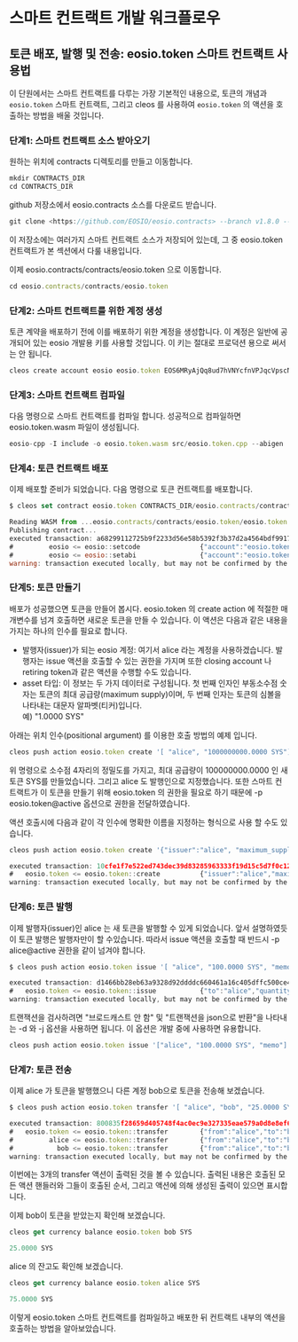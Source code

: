 # 스마트 컨트랙트 개발 워크플로우

## 토큰 배포, 발행 및 전송: eosio.token 스마트 컨트랙트 사용법

이 단원에서는 스마트 컨트랙트를 다루는 가장 기본적인 내용으로, 토큰의 개념과 `eosio.token` 스마트 컨트랙트, 그리고 cleos 를 사용하여 `eosio.token` 의 액션을 호출하는 방법을 배울 것입니다.

### 단계1: 스마트 컨트랙트 소스 받아오기

원하는 위치에 contracts 디렉토리를 만들고 이동합니다.

```jsx
mkdir CONTRACTS_DIR
cd CONTRACTS_DIR
```

github 저장소에서 eosio.contracts 소스를 다운로드 받습니다.

```jsx
git clone <https://github.com/EOSIO/eosio.contracts> --branch v1.8.0 --single-branch
```

이 저장소에는 여러가지 스마트 컨트랙트 소스가 저장되어 있는데, 그 중 eosio.token 컨트랙트가 본 섹션에서 다룰 내용입니다.

이제 eosio.contracts/contracts/eosio.token 으로 이동합니다.

```jsx
cd eosio.contracts/contracts/eosio.token
```

### 단계2: 스마트 컨트랙트를 위한 계정 생성

토큰 계약을 배포하기 전에 이를 배포하기 위한 계정을 생성합니다. 이 계정은 일반에 공개되어 있는 eosio 개발용 키를 사용할 것입니다. 이 키는 절대로 프로덕션 용으로 써서는 안 됩니다.

```jsx
cleos create account eosio eosio.token EOS6MRyAjQq8ud7hVNYcfnVPJqcVpscN5So8BhtHuGYqET5GDW5CV
```

### 단계3: 스마트 컨트랙트 컴파일

다음 명령으로 스마트 컨트랙트를 컴파일 합니다. 성공적으로 컴파일하면 eosio.token.wasm 파일이 생성됩니다.

```jsx
eosio-cpp -I include -o eosio.token.wasm src/eosio.token.cpp --abigen
```

### 단계4: 토큰 컨트랙트 배포

이제 배포할 준비가 되었습니다. 다음 명령으로 토큰 컨트랙트를 배포합니다.

```jsx
$ cleos set contract eosio.token CONTRACTS_DIR/eosio.contracts/contracts/eosio.token --abi eosio.token.abi -p eosio.token@active

Reading WASM from ...eosio.contracts/contracts/eosio.token/eosio.token.wasm...
Publishing contract...
executed transaction: a68299112725b9f2233d56e58b5392f3b37d2a4564bdf99172152c21c7dc323f  6984 bytes  6978 us
#         eosio <= eosio::setcode               {"account":"eosio.token","vmtype":0,"vmversion":0,"code":"0061736d0100000001a0011b60000060017e006002...
#         eosio <= eosio::setabi                {"account":"eosio.token","abi":"0e656f73696f3a3a6162692f312e310008076163636f756e7400010762616c616e63...
warning: transaction executed locally, but may not be confirmed by the network yet         ]
```

### 단계5: 토큰 만들기

배포가 성공했으면 토큰을 만들어 봅시다. eosio.token 의 create action 에 적절한 매개변수를 넘겨 호출하면 새로운 토큰을 만들 수 있습니다. 이 액션은 다음과 같은 내용을 가지는 하나의 인수를 필요로 합니다.

* 발행자(issuer)가 되는 eosio 계정: 여기서 alice 라는 계정을 사용하겠습니다. 발행자는 issue 액션을 호출할 수 있는 권한을 가지며 또한 closing account 나 retiring token과 같은 액션을 수행할 수도 있습니다.
* asset 타입:  이 정보는 두 가지 데이터로 구성됩니다. 첫 번째 인자인 부동소수점 숫자는 토큰의 최대 공급량(maximum supply)이며, 두 번째 인자는 토큰의 심볼을 나타내는 대문자 알파벳(티커)입니다. \
  예) "1.0000 SYS"

아래는 위치 인수(positional argument) 를 이용한 호출 방법의 예제 입니다.

```jsx
cleos push action eosio.token create '[ "alice", "1000000000.0000 SYS"]' -p eosio.token@active
```

위 명령으로 소수점 4자리의 정밀도를 가지고, 최대 공급량이 100000000.0000 인 새 토큰 SYS를 만들었습니다. 그리고 alice 도 발행인으로 지정했습니다. 또한 스마트 컨트랙트가 이 토큰을 만들기 위해 eosio.token 의 권한을 필요로 하기 때문에 -p eosio.token@active 옵션으로 권한을 전달하였습니다.

액션 호출시에 다음과 같이 각 인수에 명확한 이름을 지정하는 형식으로 사용 할 수도 있습니다.

```jsx
cleos push action eosio.token create '{"issuer":"alice", "maximum_supply":"1000000000.0000 SYS"}' -p eosio.token@active

executed transaction: 10cfe1f7e522ed743dec39d83285963333f19d15c5d7f0c120b7db652689a997  120 bytes  1864 us
#   eosio.token <= eosio.token::create          {"issuer":"alice","maximum_supply":"1000000000.0000 SYS"}
warning: transaction executed locally, but may not be confirmed by the network yet         ]
```

### 단계6: 토큰 발행

이제 발행자(issuer)인 alice 는 새 토큰을 발행할 수 있게 되었습니다. 앞서 설명하였듯이 토큰 발행은 발행자만이 할 수있습니다. 따라서 issue 액션을 호출할 때 반드시 -p alice@active 권한을 같이 넘겨야 합니다.

```jsx
$ cleos push action eosio.token issue '[ "alice", "100.0000 SYS", "memo" ]' -p alice@active

executed transaction: d1466bb28eb63a9328d92ddddc660461a16c405dffc500ce4a75a10aa173347a  128 bytes  205 us
#   eosio.token <= eosio.token::issue           {"to":"alice","quantity":"100.0000 SYS","memo":"memo"}
warning: transaction executed locally, but may not be confirmed by the network yet         ]
```

트랜잭션을 검사하려면 "브로드캐스트 안 함" 및 "트랜잭션을 json으로 반환"을 나타내는 -d 와 -j 옵션을 사용하면 됩니다. 이 옵션은 개발 중에 사용하면 유용합니다.

```jsx
cleos push action eosio.token issue '["alice", "100.0000 SYS", "memo"]' -p alice@active -d -j
```

### 단계7: 토큰 전송

이제 alice 가 토큰을 발행했으니 다른 계정 bob으로 토큰을 전송해 보겠습니다.

```jsx
$ cleos push action eosio.token transfer '[ "alice", "bob", "25.0000 SYS", "m" ]' -p alice@active

executed transaction: 800835f28659d405748f4ac0ec9e327335eae579a0d8e8ef6330e78c9ee1b67c  128 bytes  1073 us
#   eosio.token <= eosio.token::transfer        {"from":"alice","to":"bob","quantity":"25.0000 SYS","memo":"m"}
#         alice <= eosio.token::transfer        {"from":"alice","to":"bob","quantity":"25.0000 SYS","memo":"m"}
#           bob <= eosio.token::transfer        {"from":"alice","to":"bob","quantity":"25.0000 SYS","memo":"m"}
warning: transaction executed locally, but may not be confirmed by the network yet         ]
```

이번에는 3개의 transfer 액션이 출력된 것을 볼 수 있습니다. 출력된 내용은 호출된 모든 액션 핸들러와 그들이 호출된 순서, 그리고 액션에 의해 생성된 출력이 있으면 표시합니다.

이제 bob이 토큰을 받았는지 확인해 보겠습니다.

```jsx
cleos get currency balance eosio.token bob SYS

25.0000 SYS
```

alice 의 잔고도 확인해 보겠습니다.

```jsx
cleos get currency balance eosio.token alice SYS

75.0000 SYS
```

이렇게 eosio.token 스마트 컨트랙트를 컴파일하고 배포한 뒤 컨트랙트 내부의 액션을 호출하는 방법을 알아보았습니다.
